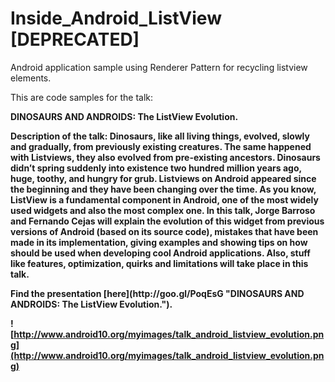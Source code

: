 Inside_Android_ListView [DEPRECATED]
=======================

Android application sample using Renderer Pattern for recycling listview elements.

This are code samples for the talk: 
<p><b>DINOSAURS AND ANDROIDS: The ListView Evolution.

Description of the talk:
Dinosaurs, like all living things, evolved, slowly and gradually, from previously existing creatures. The same happened with Listviews, they also evolved from pre-existing ancestors. Dinosaurs didn’t spring suddenly into existence two hundred million years ago, huge, toothy, and hungry for grub. Listviews on Android appeared since the beginning and they have been changing over the time. As you know, ListView is a fundamental component in Android, one of the most widely used widgets and also the most complex one.
In this talk, Jorge Barroso and Fernando Cejas will explain the evolution of this widget from previous versions of Android (based on its source code), mistakes that have been made in its implementation, giving examples and showing tips on how should be used when developing cool Android applications. Also, stuff like features, optimization, quirks and limitations will take place in this talk.

<p><b>Find the presentation [here](http://goo.gl/PoqEsG "DINOSAURS AND ANDROIDS: The ListView Evolution.").

![http://www.android10.org/myimages/talk_android_listview_evolution.png](http://www.android10.org/myimages/talk_android_listview_evolution.png)
